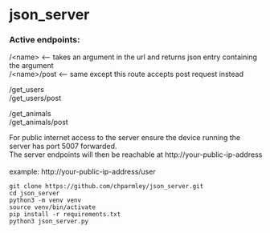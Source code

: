 # json_server <br>

<h3>Active endpoints:</h3>
/&lt;name&gt;     <-- takes an argument in the url and returns json entry containing the argument <br>
/&lt;name&gt;/post    <-- same except this route accepts post request instead <br>
                 
/get_users <br>
/get_users/post <br>
                 
/get_animals <br>
/get_animals/post <br>


For public internet access to the server ensure the device running the server has port 5007 forwarded.<br>
The server endpoints will then be reachable at http://your-public-ip-address<br><br>
example: http://your-public-ip-address/user

```
git clone https://github.com/chparmley/json_server.git
cd json_server
python3 -m venv venv
source venv/bin/activate
pip install -r requirements.txt
python3 json_server.py
```
